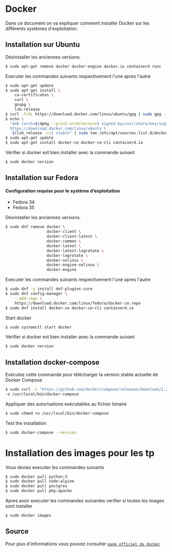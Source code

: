 # Docker

Dans ce document on va expliquer comment installer Docker sur les différents systèmes d'exploitation.

## Installation sur Ubuntu


Désinstaller les anciennes versions.

```bash
$ sudo apt-get remove docker docker-engine docker.io containerd runc
```

Executer les commandes suivants respectivement l'une apres l'autre

```bash
$ sudo apt-get update
$ sudo apt-get install \
    ca-certificates \
    curl \
    gnupg \
    lsb-release
$ curl -fsSL https://download.docker.com/linux/ubuntu/gpg | sudo gpg --dearmor -o /usr/share/keyrings/docker-archive-keyring.gpg
$ echo \
  "deb [arch=$(dpkg --print-architecture) signed-by=/usr/share/keyrings/docker-archive-keyring.gpg] \
  https://download.docker.com/linux/ubuntu \
   $(lsb_release -cs) stable" | sudo tee /etc/apt/sources.list.d/docker.list > /dev/null
$ sudo apt-get update
$ sudo apt-get install docker-ce docker-ce-cli containerd.io
```

Vérifier si docker est bien installer avec la commande suivant
```bash
$ sudo docker version
```



## Installation sur Fedora

#### Configuration requise pour le système d’exploitation

- Fedora 34
- Fedora 35

Désinstaller les anciennes versions.
```bash
$ sudo dnf remove docker \
                  docker-client \
                  docker-client-latest \
                  docker-common \
                  docker-latest \
                  docker-latest-logrotate \
                  docker-logrotate \
                  docker-selinux \
                  docker-engine-selinux \
                  docker-engine
```

Executer les commandes suivants respectivement l'une apres l'autre
```bash
$ sudo dnf -y install dnf-plugins-core
$ sudo dnf config-manager \
    --add-repo \
    https://download.docker.com/linux/fedora/docker-ce.repo
$ sudo dnf install docker-ce docker-ce-cli containerd.io
```

Start docker
```bash
$ sudo systemctl start docker
```

Vérifier si docker est bien installer avec la commande suivant
```bash
$ sudo docker version
```


## Installation docker-compose

Exécutez cette commande pour télécharger la version stable actuelle de Docker Compose

```bash
$ sudo curl -L "https://github.com/docker/compose/releases/download/1.29.2/docker-compose-$(uname -s)-$(uname -m)" \
-o /usr/local/bin/docker-compose
```

Appliquer des autorisations exécutables au fichier binaire
```bash
$ sudo chmod +x /usr/local/bin/docker-compose
```

Test the installation
```bash
$ sudo docker-compose --version
```


# Installation des images pour les tp

Vous deviez executer les commandes suivants

```bash
$ sudo docker pull python:3
$ sudo docker pull node:alpine
$ sudo docker pull postgres
$ sudo docker pull php:apache
```

Apres avoir executer les commandes suivantes verifier si toutes les images sont installer

```bash
$ sudo docker images
```

## Source
Pour plus d'informations vous pouvez consulter [`page officiel du docker`](https://docs.docker.com/get-docker/)
